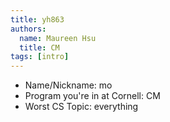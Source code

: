 ```yaml
---
title: yh863
authors:
  name: Maureen Hsu
  title: CM
tags: [intro]
---
```


- Name/Nickname: mo
- Program you're in at Cornell: CM
- Worst CS Topic: everything
